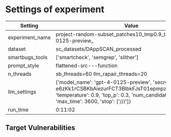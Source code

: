 # Settings of experiment

| Setting | Value |
| --- | --- |
| experiment_name | project-random-subset_patches10_tmp0.9_topp0.3_gpt-4-0125-preview_ |
| dataset | sc_datasets/DAppSCAN_processed |
| smartbugs_tools | ['smartcheck', 'semgrep', 'slither'] |
| prompt_style | flattened-src---function |
| n_threads | sb_threads=60 llm_rapair_threads=20 |
| llm_settings | {'model_name': 'gpt-4-0125-preview', 'secret_api_key': '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', 'temperature': 0.9, 'top_p': 0.3, 'num_candidate_patches': 10, 'max_time': 3600, 'stop': ['///']} |
| run_time | 0:11:02 |

## Target Vulnerabilities

